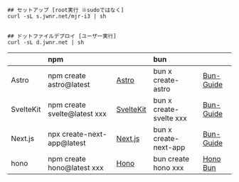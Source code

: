 
```
## セットアップ [root実行 ※sudoではなく]
curl -sL s.jwnr.net/mjr-i3 | sh


## ドットファイルデプロイ [ユーザー実行]
curl -sL d.jwnr.net | sh
```

|  | npm |  | bun |  |
|:-|:-|:-|:-|:-|
| Astro     | npm create astro@latest      | [Astro](https://astro.build/)                   | bun x create-astro      | [Bun-Guide](https://bun.sh/guides/ecosystem/astro)     |
| SvelteKit | npm create svelte@latest xxx | [SvelteKit](https://kit.svelte.dev/)            | bun x create-svelte xxx | [Bun-Guide](https://bun.sh/guides/ecosystem/sveltekit) |
| Next.js   | npx create-next-app@latest   | [Next.js](https://nextjs.org/)                  | bun x create-next-app   | [Bun-Guide](https://bun.sh/guides/ecosystem/nextjs)    |
| hono      | npm create hono@latest xxx   | [Hono](https://hono.dev/getting-started/nodejs) | bun create hono xxx     | [Hono](https://hono.dev/getting-started/bun)<br>[Bun](https://bun.sh/guides/ecosystem/hono)  |
